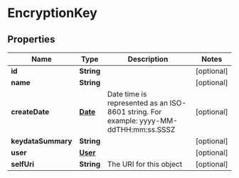
# EncryptionKey

## Properties
Name | Type | Description | Notes
------------ | ------------- | ------------- | -------------
**id** | **String** |  |  [optional]
**name** | **String** |  |  [optional]
**createDate** | [**Date**](Date.md) | Date time is represented as an ISO-8601 string. For example: yyyy-MM-ddTHH:mm:ss.SSSZ |  [optional]
**keydataSummary** | **String** |  |  [optional]
**user** | [**User**](User.md) |  |  [optional]
**selfUri** | **String** | The URI for this object |  [optional]



